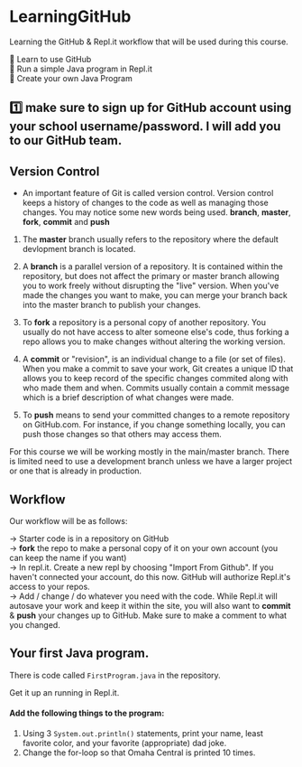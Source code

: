# LearningGitHub
Learning the GitHub &amp; Repl.it workflow that will be used during this course. 

:pushpin: Learn to use GitHub  
:pushpin: Run a simple Java program in Repl.it  
:pushpin: Create your own Java Program  

## :one: make sure to sign up for GitHub account using your school username/password.  I will add you to our GitHub team.  

## Version Control
- An important feature of Git is called version control. Version control keeps a history of changes to the code as well as managing those changes.  You may notice some new words being used.  **branch**, **master**, **fork**, **commit** and **push**

1. The **master** branch usually refers to the repository where the default devlopment branch is located.  

2. A **branch** is a parallel version of a repository. It is contained within the repository, but does not affect the primary or master branch allowing you to work freely without disrupting the "live" version. When you've made the changes you want to make, you can merge your branch back into the master branch to publish your changes.

3. To **fork** a repository is a personal copy of another repository.  You usually do not have access to alter someone else's code, thus forking a repo allows you to make changes without altering the working version.  

4. A **commit**  or "revision", is an individual change to a file (or set of files). When you make a commit to save your work, Git creates a unique ID that allows you to keep record of the specific changes commited along with who made them and when. Commits usually contain a commit message which is a brief description of what changes were made.

5. To **push** means to send your committed changes to a remote repository on GitHub.com. For instance, if you change something locally, you can push those changes so that others may access them.

For this course we will be working mostly in the main/master branch.  There is limited need to use a development branch unless we have a larger project or one that is already in production.  


## Workflow

Our workflow will be as follows:  

-> Starter code is in a repository on GitHub  
-> **fork** the repo to make a personal copy of it on your own account (you can keep the name if you want)  
-> In repl.it. Create a new repl by choosing "Import From Github". If you haven't connected your account, do this now.  GitHub will authorize Repl.it's access to your repos.   
-> Add / change / do whatever you need with the code.  While Repl.it will autosave your work and keep it within the site, you will also want to **commit** & **push** your changes up to GitHub.  Make sure to make a comment to what you changed.   


## Your first Java program.  

There is code called `FirstProgram.java` in the repository.  

Get it up an running in Repl.it.  

#### Add the following things to the program: 

1. Using 3 `System.out.println()` statements, print your name, least favorite color, and your favorite (appropriate) dad joke.  
2. Change the for-loop so that Omaha Central is printed 10 times.  
